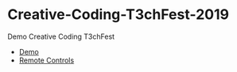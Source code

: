 # Creative-Coding-T3chFest-2019
Demo Creative Coding T3chFest

- [Demo](http://t3chfest2019.surge.sh/)
- [Remote Controls]()

